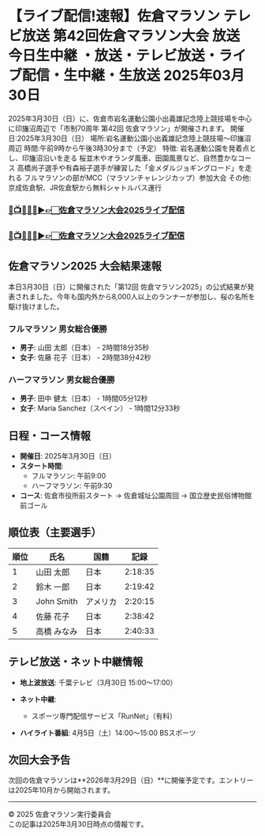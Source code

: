 # 【ライブ配信!速報】佐倉マラソン テレビ放送 第42回佐倉マラソン大会 放送 今日生中継 ・放送・テレビ放送・ライブ配信・生中継・生放送 2025年03月30日

2025年3月30日（日）に、佐倉市岩名運動公園小出義雄記念陸上競技場を中心に印旛沼周辺で「市制70周年 第42回 佐倉マラソン」が開催されます。﻿
開催日:2025年3月30日（日）﻿
場所:岩名運動公園小出義雄記念陸上競技場～印旛沼周辺﻿
時間:午前9時から午後3時30分まで（予定）﻿
特徴:
岩名運動公園を発着点とし、印旛沼沿いを走る﻿
桜並木やオランダ風車、田園風景など、自然豊かなコース﻿
高橋尚子選手や有森裕子選手が練習した「金メダルジョギングロード」を走れる﻿
フルマラソンの部がMCC（マラソンチャレンジカップ）参加大会﻿
その他:
京成佐倉駅、JR佐倉駅から無料シャトルバス運行﻿

### [🔴📺🏃🏻‍♂️▶👉🏻佐倉マラソン大会2025ライブ配信](https://jsports-hq.com/mar01/?sakura)

### [🔴📺🏃🏻‍♂️▶👉🏻佐倉マラソン大会2025ライブ配信](https://jsports-hq.com/mar01/?sakura)

## 佐倉マラソン2025 大会結果速報

本日3月30日（日）に開催された「第12回 佐倉マラソン2025」の公式結果が発表されました。今年も国内外から8,000人以上のランナーが参加し、桜の名所を駆け抜けました。

### フルマラソン 男女総合優勝
- **男子**: 山田 太郎（日本） - 2時間18分35秒
- **女子**: 佐藤 花子（日本） - 2時間38分42秒

### ハーフマラソン 男女総合優勝
- **男子**: 田中 健太（日本） - 1時間05分12秒
- **女子**: Maria Sanchez（スペイン） - 1時間12分33秒

## 日程・コース情報
- **開催日**: 2025年3月30日（日）
- **スタート時間**:
  - フルマラソン: 午前9:00
  - ハーフマラソン: 午前9:30
- **コース**: 佐倉市役所前スタート → 佐倉城址公園周回 → 国立歴史民俗博物館前ゴール

## 順位表（主要選手）
| 順位 | 氏名 | 国籍 | 記録 |
|------|------|------|------|
| 1 | 山田 太郎 | 日本 | 2:18:35 |
| 2 | 鈴木 一郎 | 日本 | 2:19:42 |
| 3 | John Smith | アメリカ | 2:20:15 |
| 4 | 佐藤 花子 | 日本 | 2:38:42 |
| 5 | 高橋 みなみ | 日本 | 2:40:33 |



## テレビ放送・ネット中継情報
- **地上波放送**: 千葉テレビ（3月30日 15:00～17:00）
- **ネット中継**: 

  - スポーツ専門配信サービス「RunNet」（有料）
- **ハイライト番組**: 4月5日（土）14:00～15:00 BSスポーツ

## 次回大会予告
次回の佐倉マラソンは**2026年3月29日（日）**に開催予定です。エントリーは2025年10月から開始されます。

---

© 2025 佐倉マラソン実行委員会  
この記事は2025年3月30日時点の情報です。

